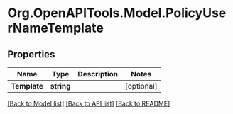 # Org.OpenAPITools.Model.PolicyUserNameTemplate

## Properties

Name | Type | Description | Notes
------------ | ------------- | ------------- | -------------
**Template** | **string** |  | [optional] 

[[Back to Model list]](../README.md#documentation-for-models) [[Back to API list]](../README.md#documentation-for-api-endpoints) [[Back to README]](../README.md)

